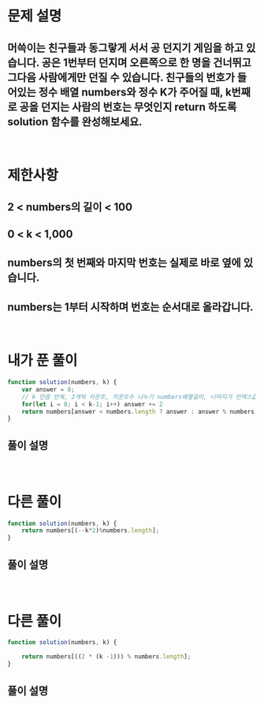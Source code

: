 # 문제 설명
## 머쓱이는 친구들과 동그랗게 서서 공 던지기 게임을 하고 있습니다. 공은 1번부터 던지며 오른쪽으로 한 명을 건너뛰고 그다음 사람에게만 던질 수 있습니다. 친구들의 번호가 들어있는 정수 배열 numbers와 정수 K가 주어질 때, k번째로 공을 던지는 사람의 번호는 무엇인지 return 하도록 solution 함수를 완성해보세요.

<br>

# 제한사항
## 2 < numbers의 길이 < 100
## 0 < k < 1,000
## numbers의 첫 번째와 마지막 번호는 실제로 바로 옆에 있습니다.
## numbers는 1부터 시작하며 번호는 순서대로 올라갑니다.

<br>

# 내가 푼 풀이

```js
function solution(numbers, k) {
    var answer = 0;
    // k 만큼 반복, 2개씩 카운트, 카운트수 나누기 numbers배열길이, 나머지가 인덱스값
    for(let i = 0; i < k-1; i++) answer += 2
    return numbers[answer < numbers.length ? answer : answer % numbers.length]
}
```
## 풀이 설명
###

<br>

# 다른 풀이

```js
function solution(numbers, k) {
    return numbers[(--k*2)%numbers.length];
}
```
## 풀이 설명
###

<br>

# 다른 풀이

```js
function solution(numbers, k) {

    return numbers[((2 * (k -1))) % numbers.length];
}
```
## 풀이 설명
###
